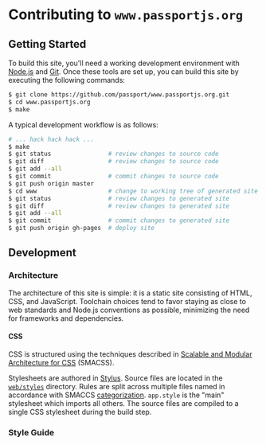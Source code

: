 # Contributing to `www.passportjs.org`

## Getting Started

To build this site, you'll need a working development environment with [Node.js](https://nodejs.org/)
and [Git](https://git-scm.com/).  Once these tools are set up, you can build
this site by executing the following commands:

```sh
$ git clone https://github.com/passport/www.passportjs.org.git
$ cd www.passportjs.org
$ make
```

A typical development workflow is as follows:

```sh
# ... hack hack hack ...
$ make
$ git status                # review changes to source code
$ git diff                  # review changes to source code
$ git add --all
$ git commit                # commit changes to source code
$ git push origin master
$ cd www                    # change to working tree of generated site
$ git status                # review changes to generated site
$ git diff                  # review changes to generated site
$ git add --all
$ git commit                # commit changes to generated site
$ git push origin gh-pages  # deploy site
```

## Development

### Architecture

The architecture of this site is simple: it is a static site consisting of HTML,
CSS, and JavaScript.  Toolchain choices tend to favor staying as close to web
standards and Node.js conventions as possible, minimizing the need for
frameworks and dependencies.

#### CSS

CSS is structured using the techniques described in [Scalable and Modular
Architecture for CSS](http://smacss.com/) (SMACSS).

Stylesheets are authored in [Stylus](https://stylus-lang.com/).  Source files
are located in the [`web/styles`](https://github.com/passport/www.passportjs.org/tree/master/web/styles)
directory.  Rules are split across multiple files named in accordance with
SMACCS [categorization](http://smacss.com/book/categorizing/).  `app.style`
is the "main" stylesheet which imports all others.  The source files are
compiled to a single CSS stylesheet during the build step.

### Style Guide

